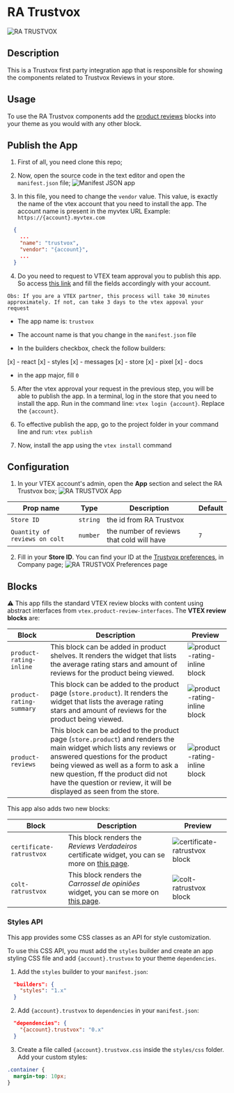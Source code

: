 # RA Trustvox

![RA TRUSTVOX](https://ra-trustvox.intercom-attachments-1.com/i/o/386735661/6c801ddb284eaec619f98d66/file-u9QW9ZFVbA.png)

## Description

This is a Trustvox first party integration app that is responsible for showing the components related to Trustvox Reviews in your store.

## Usage

To use the RA Trustvox components add the [product reviews](https://github.com/vtex-apps/product-review-interfaces/tree/master/example
) blocks into your theme as you would with any other block.

## Publish the App

1. First of all, you need clone this repo;

2. Now, open the source code in the text editor and open the `manifest.json` file;
![Manifest JSON app](/docs/assets/tree_manifest.json.png)

3. In this file, you need to change the `vendor` value. This value, is exactly the name of the vtex account that you need to install the app. The account name is present in the myvtex URL
Example: `https://{account}.myvtex.com`
```json
  {
    ...
    "name": "trustvox",
    "vendor": "{account}",
    ...
  }
```

4. Do you need to request to VTEX team approval you to publish this app. So access [this link](https://forms.gle/f7bYdTA7tfdfB5tt7) and fill the fields accordingly with your account.

```
Obs: If you are a VTEX partner, this process will take 30 minutes approximately. If not, can take 3 days to the vtex appoval your request
```

* The app name is: `trustvox`
* The account name is that you change in the `manifest.json` file

* In the builders checkbox, check the follow builders:

[x] - react
[x] - styles
[x] - messages
[x] - store
[x] - pixel
[x] - docs

* in the app major, fill `0`


5. After the vtex approval your request in the previous step, you will be able to publish the app. In a terminal, log in the store that you need to install the app. Run in the command line: `vtex login {account}`. Replace the `{account}`.

5. To effective publish the app, go to the project folder in your command line and run: `vtex publish`

5. Now, install the app using the `vtex install` command

## Configuration

1. In your VTEX account's admin, open the **App** section and select the RA Trustvox box;
![RA TRUSTVOX App](/docs/assets/app-settings.png)

| Prop name      | Type     | Description                                          | Default |
| - | - | - | - |
| `Store ID` | `string` | the id from RA Trustvox | |
| `Quantity of reviews on colt` | `number` | the number of reviews that cold will have | `7`

2. Fill in your **Store ID**. You can find your ID at the [Trustvox preferences](https://app.trustvox.com.br/auth/login), in Company page;
![RA TRUSTVOX Preferences page](/docs/assets/install-preferences-page.png)



## Blocks

⚠️ This app fills the standard VTEX review blocks with content using abstract interfaces from `vtex.product-review-interfaces`. The **VTEX review blocks** are:

| Block | Description | Preview |
| - | - | - |
| `product-rating-inline` | This block can be added in product shelves. It renders the widget that lists the average rating stars and amount of reviews for the product being viewed. | ![product-rating-inline block](/docs/assets/product-rating-inline.png) |
| `product-rating-summary` | This block can be added to the product page (`store.product`). It renders the widget that lists the average rating stars and amount of reviews for the product being viewed. | ![product-rating-inline block](/docs/assets/product-rating-summary.png) |
| `product-reviews` | This block can be added to the product page (`store.product`) and renders the main widget which lists any reviews or answered questions for the product being viewed as well as a form to ask a new question, ff the product did not have the question or review, it will be displayed as seen from the store. | ![product-rating-inline block](/docs/assets/product-reviews.png) |

This app also adds two new blocks:

| Block | Description | Preview |
| - | - | - |
| `certificate-ratrustvox` | This block renders the *Reviews Verdadeiros* certificate widget, you can se more on [this page](https://help.trustvox.com.br/pt-BR/articles/5551970-como-adicionar-e-exibir-o-selo-de-reviews-verdadeiros-no-seu-site). | ![certificate-ratrustvox block](/docs/assets/certificate-ratrustvox.png) |
| `colt-ratrustvox` | This block renders the *Carrossel de opiniões* widget, you can se more on [this page](https://help.trustvox.com.br/pt-BR/articles/5557670-como-adicionar-as-opinioes-de-loja-carrossel-da-ra-trustvox-em-seu-site). | ![colt-ratrustvox block](/docs/assets/colt-ratrustvox.png) |

### Styles API

This app provides some CSS classes as an API for style customization.

To use this CSS API, you must add the `styles` builder and create an app styling CSS file and add `{account}.trustvox` to your theme `dependencies`.

1. Add the `styles` builder to your `manifest.json`:

```json
  "builders": {
    "styles": "1.x"
  }
```

2. Add `{account}.trustvox` to `dependencies` in your `manifest.json`:

```json
  "dependencies": {
    "{account}.trustvox": "0.x"
  }
```

3. Create a file called `{account}.trustvox.css` inside the `styles/css` folder. Add your custom styles:

```css
.container {
  margin-top: 10px;
}
```
